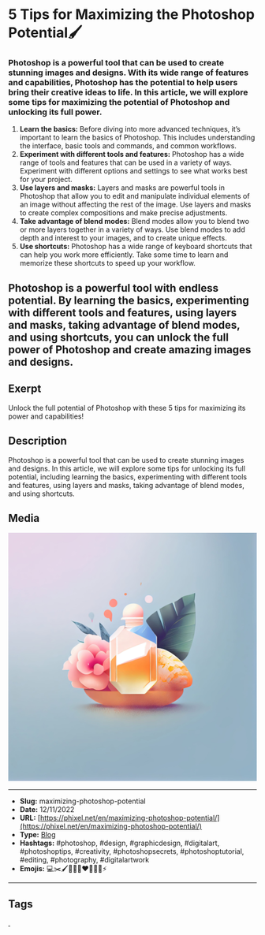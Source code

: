 # 5 Tips for Maximizing the Photoshop Potential🖌️
### Photoshop is a powerful tool that can be used to create stunning images and designs. With its wide range of features and capabilities, Photoshop has the potential to help users bring their creative ideas to life. In this article, we will explore some tips for maximizing the potential of Photoshop and unlocking its full power.

1. **Learn the basics:** Before diving into more advanced techniques, it’s important to learn the basics of Photoshop. This includes understanding the interface, basic tools and commands, and common workflows.
2. **Experiment with different tools and features:** Photoshop has a wide range of tools and features that can be used in a variety of ways. Experiment with different options and settings to see what works best for your project.
3. **Use layers and masks:** Layers and masks are powerful tools in Photoshop that allow you to edit and manipulate individual elements of an image without affecting the rest of the image. Use layers and masks to create complex compositions and make precise adjustments.
4. **Take advantage of blend modes:** Blend modes allow you to blend two or more layers together in a variety of ways. Use blend modes to add depth and interest to your images, and to create unique effects.
5. **Use shortcuts:** Photoshop has a wide range of keyboard shortcuts that can help you work more efficiently. Take some time to learn and memorize these shortcuts to speed up your workflow.

Photoshop is a powerful tool with endless potential. By learning the basics, experimenting with different tools and features, using layers and masks, taking advantage of blend modes, and using shortcuts, you can unlock the full power of Photoshop and create amazing images and designs.
------------
## Exerpt
Unlock the full potential of Photoshop with these 5 tips for maximizing its power and capabilities!
## Description
Photoshop is a powerful tool that can be used to create stunning images and designs. In this article, we will explore some tips for unlocking its full potential, including learning the basics, experimenting with different tools and features, using layers and masks, taking advantage of blend modes, and using shortcuts.
## Media
<img src="media/1e578d3e/maximizing-the-photoshop-potential.jpg" loading="lazy">

------------
- **Slug:** maximizing-photoshop-potential
- **Date:** 12/11/2022
- **URL:** [https://phixel.net/en/maximizing-photoshop-potential/](https://phixel.net/en/maximizing-photoshop-potential/)
- **Type:** [Blog](#blog)
- **Hashtags:** #photoshop, #design, #graphicdesign, #digitalart, #photoshoptips, #creativity, #photoshopsecrets, #photoshoptutorial, #editing, #photography, #digitalartwork
- **Emojis:** 💻✂️🖌️🎨💡🎉❤️🌟📸💎⚡️

------------
## Tags
[ ](# )
